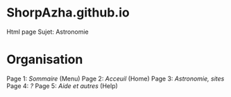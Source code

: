 # ShorpAzha.github.io

Html page
Sujet:  Astronomie

# Organisation

Page 1: *Sommaire* (Menu)
Page 2: *Acceuil* (Home)
Page 3: *Astronomie, sites*
Page 4: *?*
Page 5: *Aide et autres* (Help)

